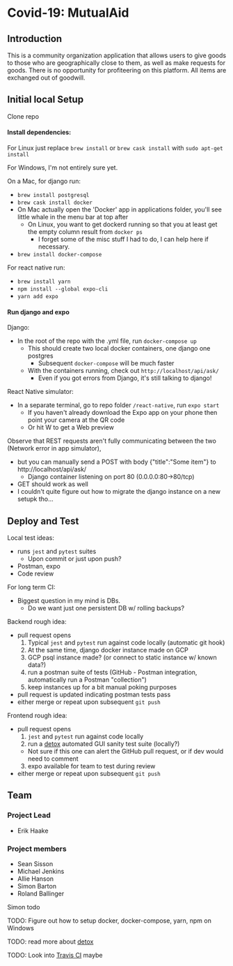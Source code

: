 # Covid-19: MutualAid

## Introduction
This is a community organization application that allows users to give goods
to those who are geographically close to them, as well as make requests for goods.
There is no opportunity for profiteering on this platform. All items are exchanged out of goodwill.

## Initial local Setup

Clone repo

#### Install dependencies: 

For Linux just replace `brew install` or `brew cask install` with `sudo apt-get install`

For Windows, I'm not entirely sure yet.

On a Mac, for django run:
- `brew install postgresql`
- `brew cask install docker`
- On Mac actually open the 'Docker' app in applications folder, you'll see little whale in the menu bar at top after
  - On Linux, you want to get dockerd running so that you at least get the empty column result from `docker ps`
    - I forget some of the misc stuff I had to do, I can help here if necessary.
- `brew install docker-compose`
  
For react native run:
- `brew install yarn`
- `npm install --global expo-cli`
- `yarn add expo`

#### Run django and expo

Django:
- In the root of the repo with the .yml file, run `docker-compose up`
  - This should create two local docker containers, one django one postgres
    - Subsequent `docker-compose` will be much faster
  - With the containers running, check out `http://localhost/api/ask/`
    - Even if you got errors from Django, it's still talking to django!

React Native simulator:
- In a separate terminal, go to repo folder `/react-native`, run `expo start`
  - If you haven't already download the Expo app on your phone then point your camera at the QR code
  - Or hit W to get a Web preview

Observe that REST requests aren't fully communicating between the two (Network error in app simulator),

- but you can manually send a POST with body {"title":"Some item"} to http://localhost/api/ask/
  - Django container listening on port 80 (0.0.0.0:80->80/tcp)
- GET should work as well
- I couldn't quite figure out how to migrate the django instance on a new setupk tho...

## Deploy and Test

Local test ideas:
- runs `jest` and `pytest` suites
  - Upon commit or just upon push?
- Postman, expo
- Code review

For long term CI:
- Biggest question in my mind is DBs.
  - Do we want just one persistent DB w/ rolling backups?

Backend rough idea:
- pull request opens
  1. Typical `jest` and `pytest` run against code locally (automatic git hook)
  2. At the same time, django docker instance made on GCP
  3. GCP psql instance made? (or connect to static instance w/ known data?)
  4. run a postman suite of tests (GitHub - Postman integration, automatically run a Postman "collection")
  5. keep instances up for a bit manual poking purposes
- pull request is updated indicating postman tests pass
- either merge or repeat upon subsequent `git push`

Frontend rough idea:
- pull request opens
  1. `jest` and `pytest` run against code locally
  2. run a [detox](https://github.com/wix/Detox) automated GUI sanity test suite (locally?)
   - Not sure if this one can alert the GitHub pull request, or if dev would need to comment
  3. expo available for team to test during review
- either merge or repeat upon subsequent `git push`

## Team
### Project Lead
- Erik Haake

### Project members
- Sean Sisson
- Michael Jenkins
- Allie Hanson
- Simon Barton
- Roland Ballinger


Simon todo

TODO: Figure out how to setup docker, docker-compose, yarn, npm on Windows

TODO: read more about [detox](https://github.com/wix/Detox/blob/master/docs/Guide.RunningOnCI.md)

TODO: Look into [Travis CI](https://travis-ci.org/) maybe
